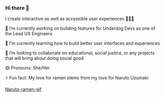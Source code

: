 ### Hi there 👋
I create interactive as well as accessible user experiences 👩🏽‍💻

🔭 I’m currently working on building features for Underdog Devs as one of the Lead UX Engineers 

🌱 I’m currently learning how to build better user interfaces and experiences

👯 I’m looking to collaborate on educational, social justice, or any projects that will bring about doing social good 

😄 Pronouns: She/Her

⚡ Fun fact: My love for ramen stems from my love for Naruto Uzumaki 

[Naruto-ramen-gif](https://github.com/teresafranxman97/teresafranxman97/blob/main/naruto-ramen%20(1).gif)

<!--
**teresafranxman97/teresafranxman97** is a ✨ _special_ ✨ repository because its `README.md` (this file) appears on your GitHub profile.

Here are some ideas to get you started:

- 🔭 I’m currently working on ...
- 🌱 I’m currently learning ...
- 👯 I’m looking to collaborate on ...
- 🤔 I’m looking for help with ...
- 💬 Ask me about ...
- 📫 How to reach me: ...
- 😄 Pronouns: ...
- ⚡ Fun fact: ...
-->
